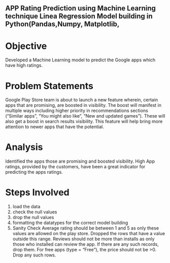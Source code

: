 ## APP Rating Prediction using Machine Learning technique Linea Regression Model building in Python(Pandas,Numpy, Matplotlib,
# Objective
Developed a Machine Learning model to predict the Google apps which have high ratings.

# Problem Statements
Google Play Store team is about to launch a new feature wherein, certain apps that are promising, are boosted in visibility. The boost will manifest in multiple ways including higher priority in recommendations sections (“Similar apps”, “You might also like”, “New and updated games”). These will also get a boost in search results visibility. This feature will help bring more attention to newer apps that have the potential.

# Analysis
Identified  the apps those are promising and boosted visibility. High App ratings,  provided by the customers, have been a  great indicator for predicting the apps ratings.

# Steps Involved
1. load the data
2. check the null values
3. drop the null values
4. formatting the datatypes for the correct model  building
5. Sanity Check
Average rating should be between 1 and 5 as only these values are allowed on the play store. Dropped the rows that have a value outside this range.
Reviews should not be more than installs as only those who installed can review the app. If there are any such records, drop them.
For free apps (type = “Free”), the price should not be >0. Drop any such rows.


